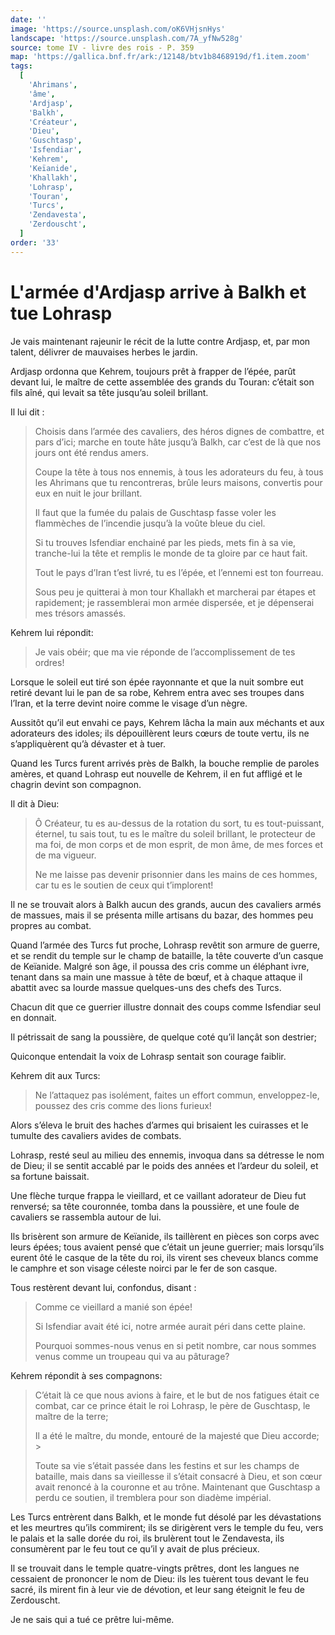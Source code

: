 ```yaml
---
date: ''
image: 'https://source.unsplash.com/oK6VHjsnHys'
landscape: 'https://source.unsplash.com/7A_yfNw528g'
source: tome IV - livre des rois - P. 359
map: 'https://gallica.bnf.fr/ark:/12148/btv1b8468919d/f1.item.zoom'
tags:
  [
    'Ahrimans',
    'âme',
    'Ardjasp',
    'Balkh',
    'Créateur',
    'Dieu',
    'Guschtasp',
    'Isfendiar',
    'Kehrem',
    'Keïanide',
    'Khallakh',
    'Lohrasp',
    'Touran',
    'Turcs',
    'Zendavesta',
    'Zerdouscht',
  ]
order: '33'
---
```


# L'armée d'Ardjasp arrive à Balkh et tue Lohrasp

Je vais maintenant rajeunir le récit de la lutte contre Ardjasp, et, par mon talent, délivrer de mauvaises herbes le jardin.

Ardjasp ordonna que Kehrem, toujours prêt à frapper de l’épée, parût devant lui, le maître de cette assemblée des grands du Touran: c’était son fils aîné, qui levait sa tête jusqu’au soleil brillant.

Il lui dit :

> Choisis dans l’armée des cavaliers, des héros dignes de combattre, et pars d’ici; marche en toute hâte jusqu’à Balkh, car c’est de là que nos jours ont été rendus amers.
>
> Coupe la tête à tous nos ennemis, à tous les adorateurs du feu, à tous les Ahrimans que tu rencontreras, brûle leurs maisons, convertis pour eux en nuit le jour brillant.
>
> Il faut que la fumée du palais de Guschtasp fasse voler les flammèches de l’incendie jusqu’à la voûte bleue du ciel.
>
> Si tu trouves Isfendiar enchainé par les pieds, mets fin à sa vie, tranche-lui la tête et remplis le monde de ta gloire par ce haut fait.
>
> Tout le pays d’Iran t’est livré, tu es l’épée, et l’ennemi est ton fourreau.
>
> Sous peu je quitterai à mon tour Khallakh et marcherai par étapes et rapidement; je rassemblerai mon armée dispersée, et je dépenserai mes trésors amassés.

Kehrem lui répondit:

> Je vais obéir; que ma vie réponde de l’accomplissement de tes ordres!

Lorsque le soleil eut tiré son épée rayonnante et que la nuit sombre eut retiré devant lui le pan de sa robe, Kehrem entra avec ses troupes dans l’Iran, et la terre devint noire comme le visage d’un nègre.

Aussitôt qu’il eut envahi ce pays, Kehrem lâcha la main aux méchants et aux adorateurs des idoles; ils dépouillèrent leurs cœurs de toute vertu, ils ne s’appliquèrent qu’à dévaster et à tuer.

Quand les Turcs furent arrivés près de Balkh, la bouche remplie de paroles amères, et quand Lohrasp eut nouvelle de Kehrem, il en fut affligé et le chagrin devint son compagnon.

Il dit à Dieu:

> Ô Créateur, tu es au-dessus de la rotation du sort, tu es tout-puissant, éternel, tu sais tout, tu es le maître du soleil brillant, le protecteur de ma foi, de mon corps et de mon esprit, de mon âme, de mes forces et de ma vigueur.
>
> Ne me laisse pas devenir prisonnier dans les mains de ces hommes, car tu es le soutien de ceux qui t’implorent!

Il ne se trouvait alors à Balkh aucun des grands, aucun des cavaliers armés de massues, mais il se présenta mille artisans du bazar, des hommes peu propres au combat.

Quand l’armée des Turcs fut proche, Lohrasp revêtit son armure de guerre, et se rendit du temple sur le champ de bataille, la tête couverte d’un casque de Keïanide. Malgré son âge, il poussa des cris comme un éléphant ivre, tenant dans sa main une massue à tête de bœuf, et à chaque attaque il abattit avec sa lourde massue quelques-uns des chefs des Turcs.

Chacun dit que ce guerrier illustre donnait des coups comme Isfendiar seul en donnait.

Il pétrissait de sang la poussière, de quelque coté qu’il lançât son destrier;

Quiconque entendait la voix de Lohrasp sentait son courage faiblir.

Kehrem dit aux Turcs:

> Ne l’attaquez pas isolément, faites un effort commun, enveloppez-le, poussez des cris comme des lions furieux!

Alors s’éleva le bruit des haches d’armes qui brisaient les cuirasses et le tumulte des cavaliers avides de combats.

Lohrasp, resté seul au milieu des ennemis, invoqua dans sa détresse le nom de Dieu; il se sentit accablé par le poids des années et l’ardeur du soleil, et sa fortune baissait.

Une flèche turque frappa le vieillard, et ce vaillant adorateur de Dieu fut renversé; sa tête couronnée, tomba dans la poussière, et une foule de cavaliers se rassembla autour de lui.

Ils brisèrent son armure de Keïanide, ils taillèrent en pièces son corps avec leurs épées; tous avaient pensé que c’était un jeune guerrier; mais lorsqu’ils eurent ôté le casque de la tête du roi, ils virent ses cheveux blancs comme le camphre et son visage céleste noirci par le fer de son casque.

Tous restèrent devant lui, confondus, disant :

> Comme ce vieillard a manié son épée!
>
> Si Isfendiar avait été ici, notre armée aurait péri dans cette plaine.
>
> Pourquoi sommes-nous venus en si petit nombre, car nous sommes venus comme un troupeau qui va au pâturage?

Kehrem répondit à ses compagnons:

> C’était là ce que nous avions à faire, et le but de nos fatigues était ce combat, car ce prince était le roi Lohrasp, le père de Guschtasp, le maître de la terre;
>
> Il a été le maître, du monde, entouré de la majesté que Dieu accorde; >
>
> Toute sa vie s’était passée dans les festins et sur les champs de bataille, mais dans sa vieillesse il s’était consacré à Dieu, et son cœur avait renoncé à la couronne et au trône. Maintenant que Guschtasp a perdu ce soutien, il tremblera pour son diadème impérial.

Les Turcs entrèrent dans Balkh, et le monde fut désolé par les dévastations et les meurtres qu’ils commirent; ils se dirigèrent vers le temple du feu, vers le palais et la salle dorée du roi, ils brulèrent tout le Zendavesta, ils consumèrent par le feu tout ce qu’il y avait de plus précieux.

Il se trouvait dans le temple quatre-vingts prêtres, dont les langues ne cessaient de prononcer le nom de Dieu: ils les tuèrent tous devant le feu sacré, ils mirent fin à leur vie de dévotion, et leur sang éteignit le feu de Zerdouscht.

Je ne sais qui a tué ce prêtre lui-même.

